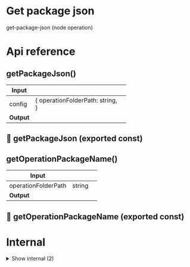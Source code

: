 # Get package json

get-package-json (node operation)



# Api reference

## getPackageJson()

| Input      |    |    |
| ---------- | -- | -- |
| config | { operationFolderPath: string, <br /> } |  |
| **Output** |    |    |



## 📄 getPackageJson (exported const)

## getOperationPackageName()

| Input      |    |    |
| ---------- | -- | -- |
| operationFolderPath | string |  |
| **Output** |    |    |



## 📄 getOperationPackageName (exported const)

# Internal

<details><summary>Show internal (2)</summary>
  
  # getOperationBins()

returns array of bins. by convention, these bins should also be exported from operation index file


| Input      |    |    |
| ---------- | -- | -- |
| operationFolderPath | string |  |
| **Output** |    |    |



## 📄 getOperationBins (exported const)

returns array of bins. by convention, these bins should also be exported from operation index file
  </details>

